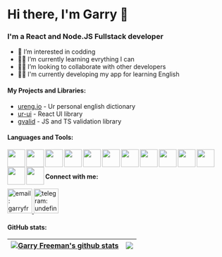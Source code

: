 # Hi there, I'm Garry 👋

### I'm a React and Node.JS Fullstack developer

- 👀 I’m interested in codding
- 👨‍🎓 I’m currently learning evrything I can
- 🕵🏼 I’m looking to collaborate with other developers
- 👨‍💻 I'm currently developing my app for learning English

#### My Projects and Libraries:

- [ureng.io](https://ureng.io/) - Ur personal english dictionary
- [ur-ui](https://ur-apps.github.io/ui) - React UI library
- [gvalid](https://www.npmjs.com/package/gvalid) - JS and TS validation library

#### Languages and Tools:

<img src="./img/tools/javascript.svg" width="auto" height="40" align="left"/>
<img src="./img/tools/typescript.svg" width="auto" height="40" align="left"/>
<img src="./img/tools/nodejs.svg" width="auto" height="40" align="left"/>
<img src="./img/tools/react.svg" width="auto" height="40" align="left"/>
<img src="./img/tools/html.svg" width="auto" height="40" align="left"/>
<img src="./img/tools/css.svg" width="auto" height="40" align="left"/>
<img src="./img/tools/scss.svg" width="auto" height="40" align="left"/>
<img src="./img/tools/mysql.svg" width="auto" height="40" align="left"/>
<img src="./img/tools/mongodb.svg" width="auto" height="40" align="left"/>
<img src="./img/tools/webpack.svg" width="auto" height="40" align="left"/>
<img src="./img/tools/gulp.svg" width="auto" height="40" align="left"/>
<img src="./img/tools/git.svg" width="auto" height="40" align="left"/>
<img src="./img/tools/docker.svg" width="auto" height="40" align="left"/>

<br/>
<br/>

#### Connect with me:

<a href="mailto:garryfreeman09@gmail.com" >
  <img src="./img/social/gmail.svg" alt="email: garryfreeman09@gmail.com" width="56" height="56"/>
</a>
<a href="https://t.me/undefined_1234" >
  <img src="./img/social/telegram.svg" alt="telegram: undefined_1234" width="56" height="56"/>
</a>


#### GitHub stats:

| <a href="https://github.com/anuraghazra/github-readme-stats"><img align="center" src="https://github-readme-stats.vercel.app/api?username=garryfreeman&show_icons=true&include_all_commits=true&theme=buefy&hide_border=true" alt="Garry Freeman's github stats" /></a> | <a href="https://github.com/anuraghazra/github-readme-stats"><img align="center" src="https://github-readme-stats.vercel.app/api/top-langs/?username=garryfreeman&layout=compact&buefy=algolia&hide_border=true" /></a> |
| ----------------------------------------------------------------------------------------------------------------------------------------------------------------------------------------------------------------------------------------------------------------------------- | -------------------------------------------------------------------------------------------------------------------------------------------------------------------------------------------------------------------------- |
